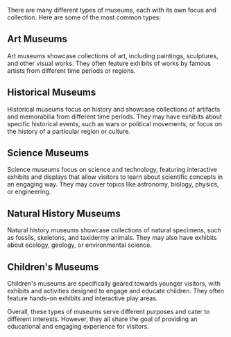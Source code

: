 
There are many different types of museums, each with its own focus and collection. Here are some of the most common types:

Art Museums
-----------

Art museums showcase collections of art, including paintings, sculptures, and other visual works. They often feature exhibits of works by famous artists from different time periods or regions.

Historical Museums
------------------

Historical museums focus on history and showcase collections of artifacts and memorabilia from different time periods. They may have exhibits about specific historical events, such as wars or political movements, or focus on the history of a particular region or culture.

Science Museums
---------------

Science museums focus on science and technology, featuring interactive exhibits and displays that allow visitors to learn about scientific concepts in an engaging way. They may cover topics like astronomy, biology, physics, or engineering.

Natural History Museums
-----------------------

Natural history museums showcase collections of natural specimens, such as fossils, skeletons, and taxidermy animals. They may also have exhibits about ecology, geology, or environmental science.

Children's Museums
------------------

Children's museums are specifically geared towards younger visitors, with exhibits and activities designed to engage and educate children. They often feature hands-on exhibits and interactive play areas.

Overall, these types of museums serve different purposes and cater to different interests. However, they all share the goal of providing an educational and engaging experience for visitors.

